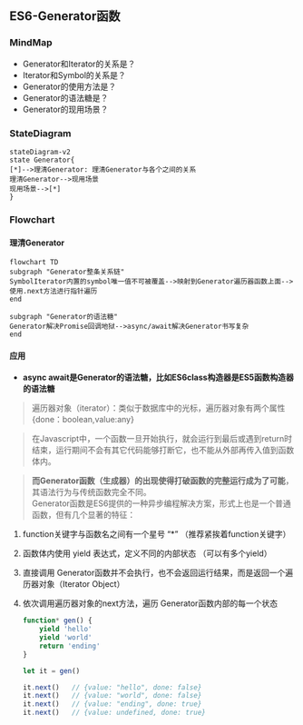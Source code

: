 ## ES6-Generator函数

### MindMap

- Generator和Iterator的关系是？
- Iterator和Symbol的关系是？
- Generator的使用方法是？
- Generator的语法糖是？
- Generator的现用场景？



### StateDiagram

```mermaid
stateDiagram-v2
state Generator{
[*]-->理清Generator: 理清Generator与各个之间的关系
理清Generator-->现用场景
现用场景-->[*]
}
```

### Flowchart

#### 理清Generator

```mermaid
flowchart TD
subgraph "Generator整条关系链"
SymbolIterator内置的symbol唯一值不可被覆盖-->映射到Generator遍历器函数上面-->使用.next方法进行指针遍历
end

subgraph "Generator的语法糖"
Generator解决Promise回调地狱-->async/await解决Generator书写复杂
end
```

#### 应用

- **async await是Generator的语法糖，比如ES6class构造器是ES5函数构造器的语法糖**

> 遍历器对象（iterator）：类似于数据库中的光标，遍历器对象有两个属性{done：boolean,value:any}

> 在Javascript中，一个函数一旦开始执行，就会运行到最后或遇到return时结束，运行期间不会有其它代码能够打断它，也不能从外部再传入值到函数体内。  

> **而Generator函数（生成器）的出现使得打破函数的完整运行成为了可能**，其语法行为与传统函数完全不同。  
> Generator函数是ES6提供的一种异步编程解决方案，形式上也是一个普通函数，但有几个显著的特征：

  1. function关键字与函数名之间有一个星号 “*” （推荐紧挨着function关键字）

  2. 函数体内使用 yield 表达式，定义不同的内部状态 （可以有多个yield）

  3. 直接调用 Generator函数并不会执行，也不会返回运行结果，而是返回一个遍历器对象（Iterator Object）  

  4. 依次调用遍历器对象的next方法，遍历 Generator函数内部的每一个状态

     ```js
     function* gen() {
         yield 'hello'
         yield 'world'
         return 'ending'
     }
     
     let it = gen()
     
     it.next()   // {value: "hello", done: false}
     it.next()   // {value: "world", done: false}
     it.next()   // {value: "ending", done: true}
     it.next()   // {value: undefined, done: true}
     ```



